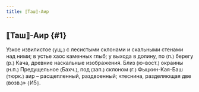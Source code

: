 ```yaml
---
title: ⟦Таш⟧-Аир
---
```

## ⟦Таш⟧-Аир {#1}

Узкое извилистое ⦅ущ.⦆ с лесистыми склонами и скальными стенами над ними; в устье хаос каменных глыб; у выхода в долину, по ⦅п.⦆ берегу ⦅р.⦆ Кача, древние наскальные изображения. Близ ⦅ю-вост.⦆ окраины ⦅н.п.⦆ Предущельное ⦅Бахч.⦆, под ⦅зап.⦆ склоном ⦅г.⦆ Фыцкин-Кая-Баш ⦅тюрк.⦆ аир – расщепленный, раздвоенный; «теснина, разделяющая две ⦅возв.⦆» ⦃И5⦄.

